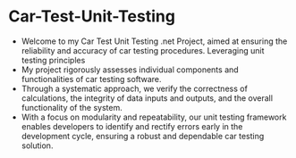 # Car-Test-Unit-Testing

- Welcome to my Car Test Unit Testing .net Project, aimed at ensuring the reliability and accuracy of car testing procedures. Leveraging unit testing principles
- My project rigorously assesses individual components and functionalities of car testing software. 
- Through a systematic approach, we verify the correctness of calculations, the integrity of data inputs and outputs, and the overall functionality of the system.
- With a focus on modularity and repeatability, our unit testing framework enables developers to identify and rectify errors early in the development cycle, ensuring a robust and dependable car testing solution. 




